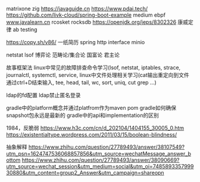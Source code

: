 matrixone
zig
https://javaguide.cn
https://www.pdai.tech/
https://github.com/livk-cloud/spring-boot-example
medium
ebpf
www.javalearn.cn
rcosket
rocksdb
https://openjdk.org/jeps/8302326
康威定律
ab testing

https://copy.sh/v86/
一纸简历
spring http interface
minio


netstat
lsof
博弈论
范畴论/集合论
国富论 君主论

故事框架法
linux中常见的故障排查命令学习(lsof, netstat, iptables, strace, journalctl, systemctl, service, 
linux中文件处理相关学习(cat输出重定向到文件通过ctrl+D结束输入, tee, head, tail, wc, sort, uniq, cut grep ...)

ldap的fd配置
ldap禁止匿名登录

gradle中的platform概念并通过platfrom作为maven pom
gradle如何确保snapshot包永远是最新的
gradle中的api和implementation的区别


1984，反脆弱
https://www.h3c.com/cn/d_202104/1404155_30005_0.htm
https://existentialtype.wordpress.com/2011/03/15/boolean-blindness/

抽象解释
https://www.zhihu.com/question/27789493/answer/38107549?utm_psn=1624747536068857856&utm_source=wechatMessage_answer_bottom
https://www.zhihu.com/question/27789493/answer/38090669?utm_source=wechat_session&utm_medium=social&utm_oi=748589335799930880&utm_content=group2_Answer&utm_campaign=shareopn
